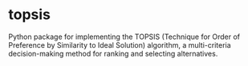 # topsis
Python package for implementing the TOPSIS (Technique for Order of Preference by Similarity to Ideal Solution) algorithm, a multi-criteria decision-making method for ranking and selecting alternatives.
